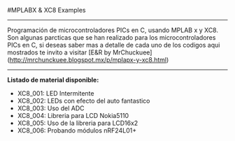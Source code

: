 #MPLABX & XC8 Examples
***
Programación de microcontroladores PICs en C, usando MPLAB x y XC8. Son algunas parcticas que se han realizado para los microcontroladores PICs en C, si deseas saber mas a detalle de cada uno de los codigos aqui mostrados te invito a visitar [E&R by MrChuckuee] (http://mrchunckuee.blogspot.mx/p/mplapx-y-xc8.html) 
***
**Listado de material disponible:**
- XC8_001: LED Intermitente
- XC8_002: LEDs con efecto del auto fantastico
- XC8_003: Uso del ADC
- XC8_004: Libreria para LCD Nokia5110 
- XC8_005: Uso de la libreria para LCD16x2
- XC8_006: Probando módulos nRF24L01+
